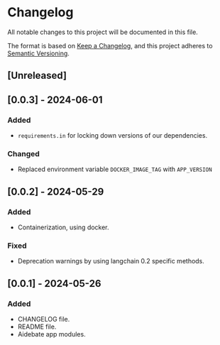 # Changelog

All notable changes to this project will be documented in this file.

The format is based on [Keep a Changelog](https://keepachangelog.com/en/1.1.0/),
and this project adheres to [Semantic Versioning](https://semver.org/spec/v2.0.0.html).

## [Unreleased]

## [0.0.3] - 2024-06-01

### Added 

- `requirements.in` for locking down versions of our dependencies.

### Changed

- Replaced environment variable `DOCKER_IMAGE_TAG` with `APP_VERSION` 

## [0.0.2] - 2024-05-29

### Added

- Containerization, using docker.

### Fixed

- Deprecation warnings by using langchain 0.2 specific methods.

## [0.0.1] - 2024-05-26

### Added

- CHANGELOG file.
- README file.
- Aidebate app modules.